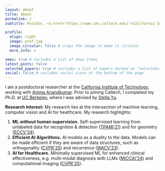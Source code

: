 ```yaml
---
layout: about
title: About
permalink: /
subtitle: Postdoc, <a href='https://www.cms.caltech.edu/'>California Institute of Technology</a> | peterw at caltech dot edu

profile:
  align: right
  image: prof.jpg
  image_circular: false # crops the image to make it circular
  more_info: >

news: true # includes a list of news items
latest_posts: false
selected_papers: true # includes a list of papers marked as "selected={true}"
social: false # includes social icons at the bottom of the page
---
```



I am a postdoctoral researcher at the [California Institute of Technology](https://www.caltech.edu/), working with [Anima Anandkumar](http://tensorlab.cms.caltech.edu/users/anima/). Prior to joining Caltech, I completed my Ph.D. at [UC Berkeley](https://www.berkeley.edu/), where I was advised by [Stella Yu](https://web.eecs.umich.edu/~stellayu/).


**Research Interest:** My research lies at the intersection of machine learning, computer vision and AI for healthcare. My research highlights:
1. **ML without human supervision.** Self-supervised learning from unlabeled data for recognition & detection ([TPAMI'21](https://pwang.pw/spn.html)) and for geometry ([ECCV'24](https://pwang.pw/trajSSL)).
2. **Efficient AI Algorithms.** AI models as a duality to the data. Models can be made efficient if they are aware of data structures, such as orthogonality ([CVPR'20](https://pwang.pw/ocnn.html)) and recurrence ([WACV'23](https://pwang.pw/rpg.html)).
3. **AI for Healthcare.** Minimally supervised ML for enhanced clinical effectiveness, e.g. multi-modal diagnosis with LLMs ([MICCAI'24](https://danielchyeh.github.io/MDPipe/)) and computational imaging ([CVPR'25](https://arxiv.org/abs/2410.16290)).